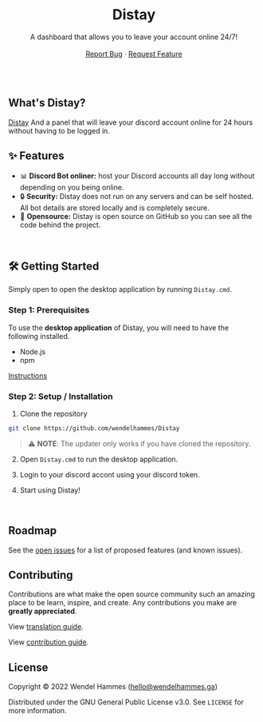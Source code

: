<!-- Title -->
<h1 align="center">Distay</h1>
  <p align="center">
    A dashboard that allows you to leave your account online 24/7!
    <br />
    <br />
    <a href="https://github.com/wendelhammes/Distay/issues/new?assignees=&labels=Bug&template=bug_report.md&title=%5BBUG%5D">Report Bug</a>
    ·
    <a href="https://github.com/wendelhammes/Distay/issues/new?assignees=&labels=Suggestions&template=suggestions.md&title=%5BSUGGESTION%5D">Request Feature</a>
  </p>
</h1>
<br/><br/>

<!-- Information -->

## What's Distay?

<a href="https://github.com/Distay" target="_blank">Distay</a> And a panel that will leave your discord account online for 24 hours without having to be logged in.
<br/>

<!-- Features -->

## ✨ Features

- 📊 **Discord Bot onliner:** host your Discord accounts all day long without depending on you being online.
- 🔒 **Security:** Distay does not run on any servers and can be self hosted. All bot details are stored locally and is completely secure.
- 👀 **Opensource:** Distay is open source on GitHub so you can see all the code behind the project.

<br/>

<!-- Getting Started -->

## 🛠 Getting Started

Simply open to open the desktop application by running `Distay.cmd`.
<br/>

<!-- Installation -->

### **Step 1:** Prerequisites
To use the **desktop application** of Distay, you will need to have the following installed.

- Node.js
- npm

[Instructions](https://docs.npmjs.com/downloading-and-installing-node-js-and-npm)

### **Step 2:** Setup / Installation

1. Clone the repository

```sh
git clone https://github.com/wendelhammes/Distay
```

> ⚠️ **NOTE**: The updater only works if you have cloned the repository.

2. Open `Distay.cmd` to run the desktop application.

3. Login to your discord accont using your discord token.

4. Start using Distay!
<br/>

<!-- ROADMAP -->

## Roadmap

See the [open issues](https://github.com/wendelhammes/Distay/issues) for a list of proposed features (and known issues).
<br/>

<!-- CONTRIBUTING -->

## Contributing

Contributions are what make the open source community such an amazing place to be learn, inspire, and create. Any contributions you make are **greatly appreciated**.

View [translation guide](https://github.com/wendelhammes/Distay/blob/master/.github/TRANSLATION.md).

View [contribution guide](https://github.com/wendelhammes/Distay/blob/master/.github/CONTRIBUTION.md).
<br/>

## License

Copyright © 2022 Wendel Hammes (hello@wendelhammes.ga)

Distributed under the GNU General Public License v3.0. See `LICENSE` for more information.
